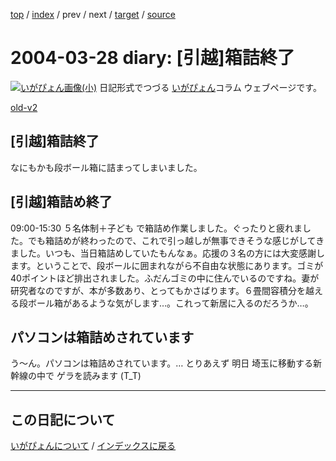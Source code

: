 [top](https://igapyon.github.io/diary/) 
 / [index](https://igapyon.github.io/diary/2004/index.html) 
 / prev 
 / next 
 / [target](https://igapyon.github.io/diary/2004/ig040328.html) 
 / [source](https://github.com/igapyon/diary/blob/gh-pages/2004/ig040328.html.src.md) 

2004-03-28 diary: [引越]箱詰終了
=====================================================================================================
[![いがぴょん画像(小)](https://igapyon.github.io/diary/images/iga200306s.jpg "いがぴょん")](https://igapyon.github.io/diary/memo/memoigapyon.html) 日記形式でつづる [いがぴょん](https://igapyon.github.io/diary/memo/memoigapyon.html)コラム ウェブページです。

[old-v2](ig040328-orig.html)

## [引越]箱詰終了

なにもかも段ボール箱に詰まってしまいました。


## [引越]箱詰め終了

09:00-15:30 ５名体制＋子ども で箱詰め作業しました。ぐったりと疲れました。でも箱詰めが終わったので、これで引っ越しが無事できそうな感じがしてきました。いつも、当日箱詰めしていたもんなぁ。応援の３名の方には大変感謝します。ということで、段ボールに囲まれながら不自由な状態にあります。ゴミが 40ポイントほど排出されました。ふだんゴミの中に住んでいるのですね。妻が研究者なのですが、本が多数あり、とってもかさばります。６畳間容積分を越える段ボール箱があるような気がします…。これって新居に入るのだろうか…。

## パソコンは箱詰めされています

う～ん。パソコンは箱詰めされています。… とりあえず 明日 埼玉に移動する新幹線の中で ゲラを読みます (T_T)

----------------------------------------------------------------------------------------------------

## この日記について
[いがぴょんについて](https://igapyon.github.io/diary/memo/memoigapyon.html) / [インデックスに戻る](https://igapyon.github.io/diary/idxall.html)
